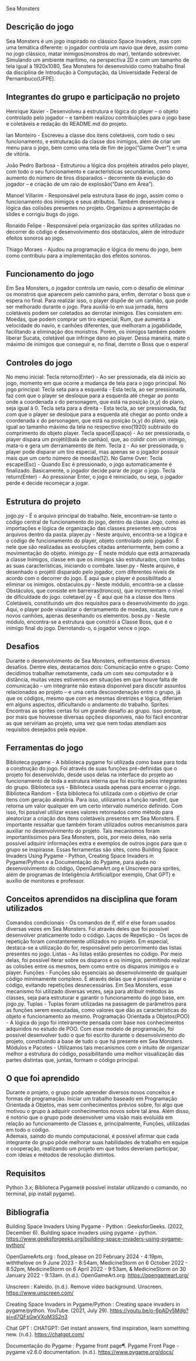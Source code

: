 Sea Monsters
## Descrição do jogo
Sea Monsters é um jogo inspirado no clássico Space Invaders, mas com uma temática diferente: o jogador controla um navio que deve, assim como no jogo clássico, matar inimigos(monstros do mar), tentando sobreviver. Simulando um ambiente marítimo, na perspectiva 2D e com um tamanho de tela igual à 1920x1080, Sea Monsters foi desenvolvido como trabalho final da disciplina de Introdução à Computação, da Universidade Federal de Pernambuco(UFPE).

## Integrantes do grupo e participação no projeto
Henrique Xavier - Desenvolveu a estrutura e lógica do player – o objeto controlado pelo jogador – e também realizou contribuições para o jogo base e coletáveis e redação do README.md do projeto.

Ian Monteiro - Escreveu a classe dos itens coletáveis, com todo o seu funcionamento, e estruturação da classe dos inimigos, além de criar um menu para o jogo, bem como uma tela de fim de jogo(“Game Over”) e uma de vitória.

João Pedro Barbosa - Estruturou a lógica dos projéteis atirados pelo player, com todo o seu funcionamento e características secundárias, como aumento do número de tiros disparados – decorrente da evolução do jogador – e criação de um raio de explosão(“Dano em Área”). 

Manoel Villarim - Responsável pela estrutura base do jogo, assim como o funcionamento dos inimigos e seus atributos. Também desenvolveu a lógica das colisões presentes no projeto. Organizou a apresentação de slides e corrigiu bugs do jogo.

Ronaldo Felipe - Responsável pela organização das sprites utilizadas no decorrer do código e desenvolvimento dos obstáculos, além de introduzir efeitos sonoros ao jogo.

Thiago Moraes - Ajudou na programação e lógica do menu do jogo, bem como contribuiu para a implementação dos efeitos sonoros.

## Funcionamento do jogo
Em Sea Monsters, o jogador controla um navio, com o desafio de eliminar os monstros que aparecem pelo caminho para, enfim, derrotar o boss que o espera no final. Para realizar isso, o player dispõe de um canhão, que pode ser melhorado durante o jogo.
	Para auxiliá-lo em sua jornada, itens coletáveis podem ser coletados ao derrotar inimigos. Eles consistem em: Moedas, que podem comprar um tiro especial; Rum, que aumenta a velocidade do navio, e canhões diferentes, que melhoram a jogabilidade, facilitando a eliminação dos monstros. Porém, os inimigos também podem liberar Sucata, coletável que infringe dano ao player.
Dessa maneira, mate o máximo de inimigos que conseguir e, no final, derrote o Boss que o espera!  

## Controles do jogo
No menu inicial:
	Tecla retorno(Enter) - Ao ser pressionada, ela dá início ao jogo, momento em que ocorre a mudança de tela para o jogo principal.
No jogo principal:
	Tecla seta para a esquerda -  Esta tecla, ao ser pressionada, faz com que o player se desloque para a esquerda até chegar ao ponto onde a coordenada x do personagem, que está na posição (x,y) do plano, seja igual à 0.
	Tecla seta para a direita - Esta tecla, ao ser pressionada, faz com que o player se desloque para a esquerda até chegar ao ponto onde a coordenada x do personagem, que está na posição (x,y) do plano, seja igual ao tamanho máximo da tela no respectivo eixo(1920) subtraído do comprimento do objeto player.
	Tecla space(Espaço) - Ao ser pressionada, o player dispara um projétil(bala de canhão), que, ao colidir com um inimigo, mata-o e gera um derramamento de item.
	Tecla z - Ao ser pressionada, o player pode disparar um tiro especial, mas apenas se o jogador possuir mais que um certo número de moedas(12).
No Game Over:
	Tecla escape(Esc) - Quando Esc é pressionado, o jogo automaticamente é finalizado. Basicamente, o jogador decide parar de jogar o jogo.
	Tecla return(Enter) - Ao pressionar Enter, o jogo é reiniciado, ou seja, o jogador perde e decide recomeçar a jogar.

## Estrutura do projeto
jogo.py - É o arquivo principal do trabalho. Nele, encontram-se tanto o código central de funcionamento do jogo, dentro da classe Jogo, como as importações e lógica de organização das classes presentes em outros arquivos dentro da pasta.
player.py - Neste arquivo, encontra-se a lógica e o código de funcionamento do player, objeto controlado pelo jogador. É nele que são realizadas as evoluções citadas anteriormente, bem como a movimentação do objeto.
inimigo.py - É neste módulo que está armazenada a classe Inimigos, classe em que os inimigos são estruturados, com todas as suas características, iniciando o combate.
laser.py - Neste arquivo, é desenhado o projétil disparado pelo jogador, com diferentes níveis de acordo com o decorrer do jogo. É aqui que o player é possibilitado a eliminar os inimigos.
obstaculos.py - Neste módulo, encontra-se a classe Obstáculos, que consiste em barreiras(troncos), que incrementam o nível de dificuldade do jogo. 
coletavel.py - É aqui que há a classe dos Itens Coletáveis, constituindo um dos requisitos para o desenvolvimento do jogo. Aqui, o player pode visualizar o derramamento de moedas, sucata, rum e novos canhões, apenas desenhando os elementos.
boss.py - Neste módulo, encontra-se a estrutura que constrói a Classe Boss, que é o inimigo final do jogo. Derrotando-o, o jogador vence o jogo.

## Desafios
Durante o desenvolvimento de Sea Monsters, enfrentamos diversos desafios. Dentre eles, destacamos dois:
Comunicação entre o grupo: Como decidimos trabalhar remotamente, cada um com seu computador e à distância, muitas vezes estivemos em situações em que houve falta de comunicação – um integrante não estava disponível para discutir assuntos relacionados ao projeto – e uma certa descoordenação entre o grupo, já que os códigos, mesmo que com as mesmas diretrizes e lógica, diferiam em alguns aspectos, dificultando o andamento do trabalho.
Sprites: Encontras as sprites certas foi um grande desafio ao grupo. Isso porque, por mais que houvesse diversas opções disponíveis, não foi fácil encontrar as que serviriam ao projeto, uma vez que nem todas atendiam aos requisitos desejados pela equipe.

## Ferramentas do jogo
Biblioteca pygame - A biblioteca pygame foi utilizada como base para toda a construção do jogo. Foi através de suas funções pré-definidas que o projeto foi desenvolvido, desde usos delas na interface do projeto ao funcionamento de toda a estrutura interna que foi escrita pelos integrantes do grupo. 
Biblioteca sys - Biblioteca usada apenas para encerrar o jogo.
Biblioteca Random - Esta biblioteca foi utilizada com o objetivo de criar itens com geração aleatória. Para isso, utilizamos a função randint, que retorna um valor qualquer em um certo intervalo numérico definido. Com isso, foi possível utilizar esses valores retornados como método para aleatorizar a criação dos itens coletáveis presentes em Sea Monsters.
É importante ressaltar que também foram utilizados outros mecanismos para auxiliar no desenvolvimento do projeto. Tais mecanismos foram importantíssimos para Sea Monsters, pois, por meio deles, não seria possível adquirir informações extra e exemplos de outros jogos para que o grupo se inspirasse. Essas ferramentas são sites, como Building Space Invaders Using Pygame - Python, Creating Space Invaders in Pygame/Python e a Documentação do Pygame, para ajuda no desenvolvimento do código, OpenGameArt.org e Unscreen para sprites, além de programas de Inteligência Artificial(por exemplo, Chat GPT) e auxílio de monitores e professor.

## Conceitos aprendidos na disciplina que foram utilizados
Comandos condicionais - Os comandos de if, elif e else foram usados diversas vezes em Sea Monsters. Foi através deles que foi possível desenvolver praticamente todo o código.
Laços de Repetição - Os laços de repetição foram constantemente utilizados no projeto. Em especial, destaca-se a utilização do for, responsável pelo percorrimento das listas presentes no jogo.
Listas - As listas estão presentes no código. Por meio delas, foi possível iterar sobre os disparos e os inimigos, permitindo realizar as colisões entre os mesmos, bem como entre os disparos inimigos e o player.
Funções - Funções são essenciais ao desenvolvimento de qualquer código minimamente complexo. É através delas que é possível organizar o código, evitando repetições desnecessárias. Em Sea Monsters, esse mecanismo foi utilizado diversas vezes, seja para atribuir métodos às classes, seja para estruturar e garantir o funcionamento do jogo base, em jogo.py.
Tuplas - Tuplas foram utilizadas na passagem de parâmetros para as funções serem executadas, como valores que dão as características do objeto e funcionamento ao mesmo.
Programação Orientada a Objetos(POO) - A lógica do jogo foi inteiramente pensada com base nos conhecimentos adquiridos no estudo de POO. Com esse modelo de programação, foi possível desenvolver tudo o que foi escrito durante o desenvolvimento do projeto, constituindo a base de tudo o que há presente em Sea Monsters.
Módulos e Pacotes - Utilizamos tais mecanismos com o intuito de organizar melhor a estrutura do código, possibilitando uma melhor visualização das partes distintas que, juntas, formam o código principal. 

## O que foi aprendido
Durante o projeto, o grupo pode aprender diversos novos conceitos e formas de programação. Iniciar um trabalho baseado em Programação Orientada à Objetos, mas sem conhecimentos prévios sobre, foi algo que motivou o grupo à adquirir conhecimentos novos sobre tal área. Além disso, é notório que o grupo pode desenvolver uma visão mais evoluída em relação ao funcionamento de Classes e, principalmente, Funções, utilizadas em todo o código. 	
Ademais, saindo do mundo computacional, é possível afirmar que cada integrante do grupo pôde melhorar suas habilidades de trabalho em equipe e cooperação, realizando um projeto em que todos deveriam participar, com ideias e métodos de resolução distintos.

## Requisitos
Python 3.x;
Biblioteca Pygame(é possível instalar utilizando o comando, no terminal, pip install pygame).

## Bibliografia
Building Space Invaders Using Pygame - Python : GeeksforGeeks. (2022, December 6). Building space invaders using pygame - python. https://www.geeksforgeeks.org/building-space-invaders-using-pygame-python/ 

OpenGameArts.org : food_please on 20 February 2024 - 4:19pm, withthelove on 9 June 2023 - 8:54am, MedicineStorm on 6 October 2022 - 8:52pm, MedicineStorm on 6 April 2022 - 9:53am, & MedicineStorm on 30 January 2022 - 9:13am. (n.d.). OpenGameArt.org. https://opengameart.org/ 

Unscreen : Kaleido. (n.d.). Remove video background. Unscreen. https://www.unscreen.com/ 

Creating Space Invaders in Pygame/Python : Creating space invaders in pygame/python. YouTube. (2021, July 29). https://youtu.be/o-6pADy5Mdg?si=d7QFsGwVXoM3S2n3

Chat GPT : CHATGPT: Get instant answers, find inspiration, learn something new. (n.d.). https://chatgpt.com/ 

Documentação do Pygame : Pygame front page¶. Pygame Front Page - pygame v2.6.0 documentation. (n.d.). https://www.pygame.org/docs/ 





